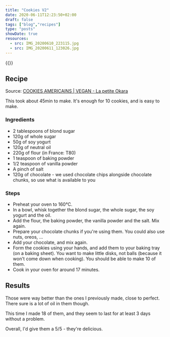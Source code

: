 ```yaml
---
title: "Cookies V2"
date: 2020-06-11T12:23:50+02:00
draft: false
tags: ["blog","recipes"]
type: "posts"
showDate: true
resources:
  - src: IMG_20200610_223115.jpg
  - src: IMG_20200611_123026.jpg
---
```


{{<gallery>}}

## Recipe

Source: [COOKIES AMERICAINS | VEGAN - La petite Okara](https://www.youtube.com/watch?v=c_jURDQSbcs)

This took about 45min to make. It's enough for 10 cookies, and is easy to make.

### Ingredients

- 2 tablespoons of blond sugar
- 120g of whole sugar
- 50g of soy yogurt
- 120g of neutral oil
- 220g of flour (in France: T80)
- 1 teaspoon of baking powder
- 1/2 teaspoon of vanilla powder
- A pinch of salt
- 120g of chocolate - we used chocolate chips alongside chocolate chunks, so use what is available to you

### Steps

- Preheat your oven to 160°C.
- In a bowl, whisk together the blond sugar, the whole sugar, the soy yogurt and the oil.
- Add the flour, the baking powder, the vanilla powder and the salt. Mix again.
- Prepare your chocolate chunks if you're using them. You could also use nuts, oreos, ...
- Add your chocolate, and mix again.
- Form the cookies using your hands, and add them to your baking tray (on a baking sheet). You want to make little disks, not balls (because it won't come down when cooking). You should be able to make 10 of them.
- Cook in your oven for around 17 minutes.

## Results

Those were way better than the ones I previously made, close to perfect. There sure is a lot of oil in them though.

This time I made 18 of them, and they seem to last for at least 3 days without a problem.

Overall, I'd give them a 5/5 - they're delicious.
